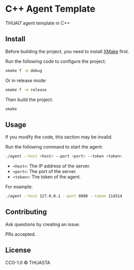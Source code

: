 # C++ Agent Template

THUAI7 agent template in C++

## Install

Before building the project, you need to install [XMake](https://xmake.io) first.

Run the following code to configure the project:

```bash
xmake f -m debug
```

Or in release mode:

```bash
xmake f -m release
```

Then build the project:

```bash
xmake
```

## Usage

If you modify the code, this section may be invalid.

Run the following command to start the agent:

```bash
./agent --host <host> --port <port> --token <token>
```

- `<host>`: The IP address of the server.
- `<port>`: The port of the server.
- `<token>`: The token of the agent.

For example:

```bash
./agent --host 127.0.0.1 --port 8080 --token 114514
```

## Contributing

Ask questions by creating an issue.

PRs accepted.

## License

CC0-1.0 © THUASTA
